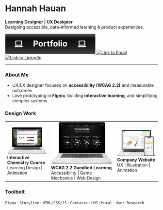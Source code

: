 
# Hannah Hauan
**Learning Designer | UX Designer**  
Designing accessible, data-informed learning & product experiences.

<a href="https://www.hannahhauan.com" target="_blank">
  <img alt="Link to Portfolio" src="images/btn-portfolio.png">
</a>
<a href="mailto:hannahchauan@gmail.com" target="_blank">
  <img alt="Link to Email" src="images/btn-email">
</a>
<a href="https://www.linkedin.com/in/hannahhauan/" target="_blank">
  <img alt="Link to LinkedIn" src="images/btn-linkedin">
</a>

</div>

---

### About Me
- UX/LX designer focused on **accessibility (WCAG 2.2)** and measurable outcomes  
- Love prototyping in **Figma**, building **interactive learning**, and simplifying complex systems  

### Design Work
<table>
  <tr>
      <td>
    <a href="https://www.hannahhauan.com/real-chem-ii">
      <img alt="View case study" src="images/rc-2.png" width="250">
      </a>
      <br/>
      <b>Interactive Chemistry Course</b><br/>
       Learning Design | Animation
      <br/>
    </td>
    <td>
       <a href="https://www.hannahhauan.com/wcag2-2-elearning">
        <img alt="View case study" src="images/a11y.png" width="250">
      </a>
      <b>WCAG 2.2 Gamified Learning</b>
      <br/>
      Accessibility | Game Mechanics | Web Design
      <br/>
    </td>
    <td>
         <a href="https://www.hannahhauan.com/company-website">
        <img alt="View case study" src="images/company-website.png" width="250">
        </a>
        <br/>
        <b>Company Website</b><br/>
          UX | Illustration | Animation
        <br/>
     </td>
  </tr>
</table>

### Toolbelt
`Figma` · `Storyline` · `HTML/CSS/JS` · `Camtasia` · `LMS` · `Mural` · `User Research`


